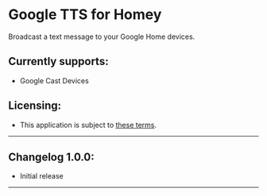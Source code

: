 # Google TTS for Homey
Broadcast a text message to your Google Home devices.

## Currently supports:
* Google Cast Devices

## Licensing:
* This application is subject to [these terms](https://github.com/denniedegroot/com.google.tts/blob/master/LICENSE).

---

## Changelog 1.0.0:
- Initial release

---
